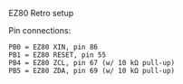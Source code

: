 EZ80 Retro setup

Pin connections:

    PB0 = EZ80 XIN, pin 86
    PB1 = EZ80 RESET, pin 55
    PB4 = EZ80 ZCL, pin 67 (w/ 10 kΩ pull-up)
    PB5 = EZ80 ZDA, pin 69 (w/ 10 kΩ pull-up)
